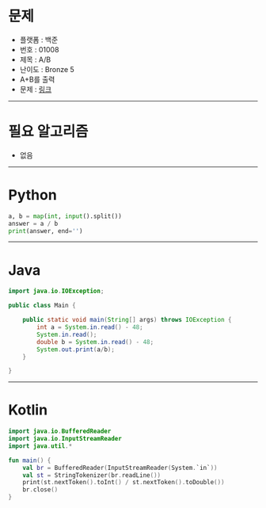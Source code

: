 # 문제
- 플랫폼 : 백준
- 번호 : 01008
- 제목 : A/B
- 난이도 : Bronze 5
- A+B를 출력
- 문제 : <a href="https://www.acmicpc.net/problem/1008" target="_blank">링크</a>

---

# 필요 알고리즘
- 없음

---

# Python
```python
a, b = map(int, input().split())
answer = a / b
print(answer, end='')
```


---

# Java
```java
import java.io.IOException;

public class Main {

    public static void main(String[] args) throws IOException {
        int a = System.in.read() - 48;
        System.in.read();
        double b = System.in.read() - 48;
        System.out.print(a/b);
    }

}

```

---

# Kotlin
```kotlin
import java.io.BufferedReader
import java.io.InputStreamReader
import java.util.*

fun main() {
    val br = BufferedReader(InputStreamReader(System.`in`))
    val st = StringTokenizer(br.readLine())
    print(st.nextToken().toInt() / st.nextToken().toDouble())
    br.close()
}
```
